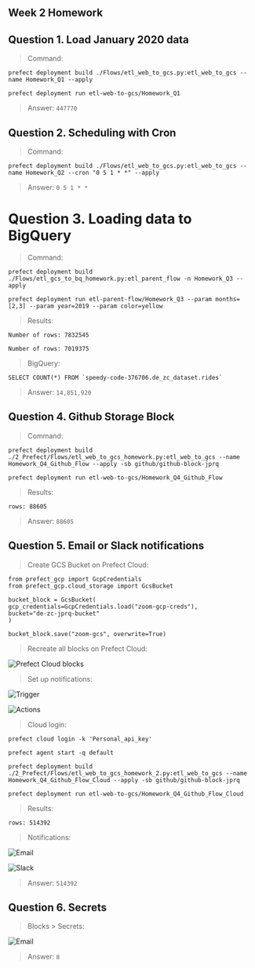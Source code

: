 ## Week 2 Homework

## Question 1. Load January 2020 data

>Command:

```
prefect deployment build ./Flows/etl_web_to_gcs.py:etl_web_to_gcs --name Homework_Q1 --apply
```

```
prefect deployment run etl-web-to-gcs/Homework_Q1
```
>Answer:
`447770`

## Question 2. Scheduling with Cron

>Command:
```
prefect deployment build ./Flows/etl_web_to_gcs.py:etl_web_to_gcs --name Homework_Q2 --cron "0 5 1 * *" --apply
```
>Answer:
`0 5 1 * *`

# Question 3. Loading data to BigQuery

>Command:
```
prefect deployment build ./Flows/etl_gcs_to_bq_homework.py:etl_parent_flow -n Homework_Q3 --apply
```
```
prefect deployment run etl-parent-flow/Homework_Q3 --param months=[2,3] --param year=2019 --param color=yellow
```
>Results:
```
Number of rows: 7832545
```
```
Number of rows: 7019375
```
>BigQuery:
```
SELECT COUNT(*) FROM `speedy-code-376706.de_zc_dataset.rides`
```
>Answer:
`14,851,920`

## Question 4. Github Storage Block
>Command:
```
prefect deployment build ./2_Prefect/Flows/etl_web_to_gcs_homework.py:etl_web_to_gcs --name Homework_Q4_Github_Flow --apply -sb github/github-block-jprq
```
```
prefect deployment run etl-web-to-gcs/Homework_Q4_Github_Flow
```
>Results:
```
rows: 88605
```
>Answer:
`88605`

## Question 5. Email or Slack notifications
>Create GCS Bucket on Prefect Cloud:
```
from prefect_gcp import GcpCredentials
from prefect_gcp.cloud_storage import GcsBucket

bucket_block = GcsBucket(
gcp_credentials=GcpCredentials.load("zoom-gcp-creds"),
bucket="de-zc-jprq-bucket"
)

bucket_block.save("zoom-gcs", overwrite=True)
```

>Recreate all blocks on Prefect Cloud:

![Prefect Cloud blocks](/Images/1_cloud_blocks.png)

>Set up notifications:

![Trigger](/Images/2_automations_trigger.png)

![Actions](/Images/2_automations_actions.png)

>Cloud login:
```
prefect cloud login -k 'Personal_api_key'
```
```
prefect agent start -q default
```
```
prefect deployment build ./2_Prefect/Flows/etl_web_to_gcs_homework_2.py:etl_web_to_gcs --name Homework_Q4_Github_Flow_Cloud --apply -sb github/github-block-jprq
```
```
prefect deployment run etl-web-to-gcs/Homework_Q4_Github_Flow_Cloud
```

>Results:
```
rows: 514392
```
>Notifications:

![Email](/Images/3_notification_email.png)

![Slack](/Images/3_notification_slack.png)

>Answer:
`514392`

## Question 6. Secrets

>Blocks > Secrets:

![Email](/Images/4_blocks_secrets.png)
>Answer:
`8`